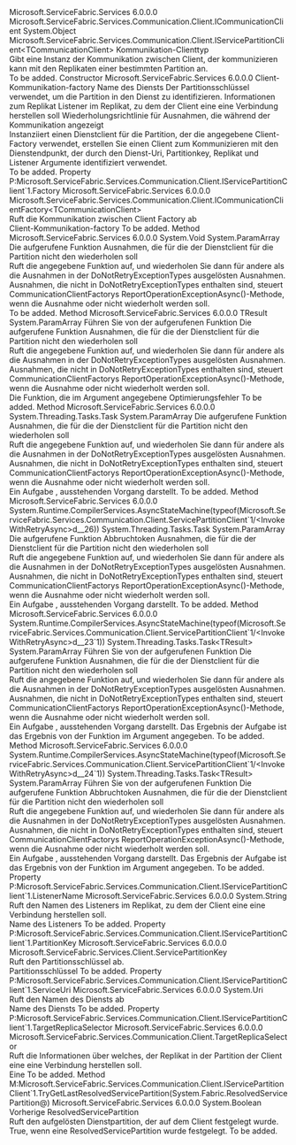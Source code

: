 <Type Name="ServicePartitionClient&lt;TCommunicationClient&gt;" FullName="Microsoft.ServiceFabric.Services.Communication.Client.ServicePartitionClient&lt;TCommunicationClient&gt;">
  <TypeSignature Language="C#" Value="public class ServicePartitionClient&lt;TCommunicationClient&gt; : Microsoft.ServiceFabric.Services.Communication.Client.IServicePartitionClient&lt;TCommunicationClient&gt; where TCommunicationClient : ICommunicationClient" />
  <TypeSignature Language="ILAsm" Value=".class public auto ansi beforefieldinit ServicePartitionClient`1&lt;(class Microsoft.ServiceFabric.Services.Communication.Client.ICommunicationClient) TCommunicationClient&gt; extends System.Object implements class Microsoft.ServiceFabric.Services.Communication.Client.IServicePartitionClient`1&lt;!TCommunicationClient&gt;" />
  <TypeSignature Language="DocId" Value="T:Microsoft.ServiceFabric.Services.Communication.Client.ServicePartitionClient`1" />
  <TypeSignature Language="VB.NET" Value="Public Class ServicePartitionClient(Of TCommunicationClient)&#xA;Implements IServicePartitionClient(Of TCommunicationClient)" />
  <TypeSignature Language="F#" Value="type ServicePartitionClient&lt;'CommunicationClient (requires 'CommunicationClient :&gt; ICommunicationClient)&gt; = class&#xA;    interface IServicePartitionClient&lt;'CommunicationClient (requires 'CommunicationClient :&gt; ICommunicationClient)&gt;" />
  <AssemblyInfo>
    <AssemblyName>Microsoft.ServiceFabric.Services</AssemblyName>
    <AssemblyVersion>6.0.0.0</AssemblyVersion>
  </AssemblyInfo>
  <TypeParameters>
    <TypeParameter Name="TCommunicationClient">
      <Constraints>
        <InterfaceName>Microsoft.ServiceFabric.Services.Communication.Client.ICommunicationClient</InterfaceName>
      </Constraints>
    </TypeParameter>
  </TypeParameters>
  <Base>
    <BaseTypeName>System.Object</BaseTypeName>
  </Base>
  <Interfaces>
    <Interface>
      <InterfaceName>Microsoft.ServiceFabric.Services.Communication.Client.IServicePartitionClient&lt;TCommunicationClient&gt;</InterfaceName>
    </Interface>
  </Interfaces>
  <Docs>
    <typeparam name="TCommunicationClient">Kommunikation-Clienttyp</typeparam>
    <summary>
            Gibt eine Instanz der Kommunikation zwischen Client, der kommunizieren kann mit den Replikaten einer bestimmten Partition an.
            </summary>
    <remarks>To be added.</remarks>
  </Docs>
  <Members>
    <Member MemberName=".ctor">
      <MemberSignature Language="C#" Value="public ServicePartitionClient (Microsoft.ServiceFabric.Services.Communication.Client.ICommunicationClientFactory&lt;TCommunicationClient&gt; communicationClientFactory, Uri serviceUri, Microsoft.ServiceFabric.Services.Client.ServicePartitionKey partitionKey = null, Microsoft.ServiceFabric.Services.Communication.Client.TargetReplicaSelector targetReplicaSelector = Microsoft.ServiceFabric.Services.Communication.Client.TargetReplicaSelector.PrimaryReplica, string listenerName = null, Microsoft.ServiceFabric.Services.Communication.Client.OperationRetrySettings retrySettings = null);" />
      <MemberSignature Language="ILAsm" Value=".method public hidebysig specialname rtspecialname instance void .ctor(class Microsoft.ServiceFabric.Services.Communication.Client.ICommunicationClientFactory`1&lt;!TCommunicationClient&gt; communicationClientFactory, class System.Uri serviceUri, class Microsoft.ServiceFabric.Services.Client.ServicePartitionKey partitionKey, valuetype Microsoft.ServiceFabric.Services.Communication.Client.TargetReplicaSelector targetReplicaSelector, string listenerName, class Microsoft.ServiceFabric.Services.Communication.Client.OperationRetrySettings retrySettings) cil managed" />
      <MemberSignature Language="DocId" Value="M:Microsoft.ServiceFabric.Services.Communication.Client.ServicePartitionClient`1.#ctor(Microsoft.ServiceFabric.Services.Communication.Client.ICommunicationClientFactory{`0},System.Uri,Microsoft.ServiceFabric.Services.Client.ServicePartitionKey,Microsoft.ServiceFabric.Services.Communication.Client.TargetReplicaSelector,System.String,Microsoft.ServiceFabric.Services.Communication.Client.OperationRetrySettings)" />
      <MemberSignature Language="F#" Value="new Microsoft.ServiceFabric.Services.Communication.Client.ServicePartitionClient&lt;'CommunicationClient (requires 'CommunicationClient :&gt; Microsoft.ServiceFabric.Services.Communication.Client.ICommunicationClient)&gt; : Microsoft.ServiceFabric.Services.Communication.Client.ICommunicationClientFactory&lt;'CommunicationClient (requires 'CommunicationClient :&gt; Microsoft.ServiceFabric.Services.Communication.Client.ICommunicationClient)&gt; * Uri * Microsoft.ServiceFabric.Services.Client.ServicePartitionKey * Microsoft.ServiceFabric.Services.Communication.Client.TargetReplicaSelector * string * Microsoft.ServiceFabric.Services.Communication.Client.OperationRetrySettings -&gt; Microsoft.ServiceFabric.Services.Communication.Client.ServicePartitionClient&lt;'CommunicationClient (requires 'CommunicationClient :&gt; Microsoft.ServiceFabric.Services.Communication.Client.ICommunicationClient)&gt;" Usage="new Microsoft.ServiceFabric.Services.Communication.Client.ServicePartitionClient&lt;'CommunicationClient (requires 'CommunicationClient :&gt; Microsoft.ServiceFabric.Services.Communication.Client.ICommunicationClient)&gt; (communicationClientFactory, serviceUri, partitionKey, targetReplicaSelector, listenerName, retrySettings)" />
      <MemberType>Constructor</MemberType>
      <AssemblyInfo>
        <AssemblyName>Microsoft.ServiceFabric.Services</AssemblyName>
        <AssemblyVersion>6.0.0.0</AssemblyVersion>
      </AssemblyInfo>
      <Parameters>
        <Parameter Name="communicationClientFactory" Type="Microsoft.ServiceFabric.Services.Communication.Client.ICommunicationClientFactory&lt;TCommunicationClient&gt;" />
        <Parameter Name="serviceUri" Type="System.Uri" />
        <Parameter Name="partitionKey" Type="Microsoft.ServiceFabric.Services.Client.ServicePartitionKey" />
        <Parameter Name="targetReplicaSelector" Type="Microsoft.ServiceFabric.Services.Communication.Client.TargetReplicaSelector" />
        <Parameter Name="listenerName" Type="System.String" />
        <Parameter Name="retrySettings" Type="Microsoft.ServiceFabric.Services.Communication.Client.OperationRetrySettings" />
      </Parameters>
      <Docs>
        <param name="communicationClientFactory">Client-Kommunikation-factory</param>
        <param name="serviceUri">Name des Diensts</param>
        <param name="partitionKey">Der Partitionsschlüssel verwendet, um die Partition in den Dienst zu identifizieren.</param>
        <param name="targetReplicaSelector">Informationen zum Replikat</param>
        <param name="listenerName">Listener im Replikat, zu dem der Client eine eine Verbindung herstellen soll</param>
        <param name="retrySettings">Wiederholungsrichtlinie für Ausnahmen, die während der Kommunikation angezeigt</param>
        <summary>
            Instanziiert einen Dienstclient für die Partition, der die angegebene Client-Factory verwendet, erstellen Sie einen Client zum Kommunizieren mit den Dienstendpunkt, der durch den Dienst-Uri, Partitionkey, Replikat und Listener Argumente identifiziert verwendet.
            </summary>
        <remarks>To be added.</remarks>
      </Docs>
    </Member>
    <Member MemberName="Factory">
      <MemberSignature Language="C#" Value="public Microsoft.ServiceFabric.Services.Communication.Client.ICommunicationClientFactory&lt;TCommunicationClient&gt; Factory { get; }" />
      <MemberSignature Language="ILAsm" Value=".property instance class Microsoft.ServiceFabric.Services.Communication.Client.ICommunicationClientFactory`1&lt;!TCommunicationClient&gt; Factory" />
      <MemberSignature Language="DocId" Value="P:Microsoft.ServiceFabric.Services.Communication.Client.ServicePartitionClient`1.Factory" />
      <MemberSignature Language="VB.NET" Value="Public ReadOnly Property Factory As ICommunicationClientFactory(Of TCommunicationClient)" />
      <MemberSignature Language="F#" Value="member this.Factory : Microsoft.ServiceFabric.Services.Communication.Client.ICommunicationClientFactory&lt;'CommunicationClient (requires 'CommunicationClient :&gt; Microsoft.ServiceFabric.Services.Communication.Client.ICommunicationClient)&gt;" Usage="Microsoft.ServiceFabric.Services.Communication.Client.ServicePartitionClient&lt;'CommunicationClient (requires 'CommunicationClient :&gt; Microsoft.ServiceFabric.Services.Communication.Client.ICommunicationClient)&gt;.Factory" />
      <MemberType>Property</MemberType>
      <Implements>
        <InterfaceMember>P:Microsoft.ServiceFabric.Services.Communication.Client.IServicePartitionClient`1.Factory</InterfaceMember>
      </Implements>
      <AssemblyInfo>
        <AssemblyName>Microsoft.ServiceFabric.Services</AssemblyName>
        <AssemblyVersion>6.0.0.0</AssemblyVersion>
      </AssemblyInfo>
      <ReturnValue>
        <ReturnType>Microsoft.ServiceFabric.Services.Communication.Client.ICommunicationClientFactory&lt;TCommunicationClient&gt;</ReturnType>
      </ReturnValue>
      <Docs>
        <summary>
            Ruft die Kommunikation zwischen Client Factory ab
            </summary>
        <value>Client-Kommunikation-factory</value>
        <remarks>To be added.</remarks>
      </Docs>
    </Member>
    <Member MemberName="InvokeWithRetry">
      <MemberSignature Language="C#" Value="public void InvokeWithRetry (Action&lt;TCommunicationClient&gt; func, params Type[] doNotRetryExceptionTypes);" />
      <MemberSignature Language="ILAsm" Value=".method public hidebysig instance void InvokeWithRetry(class System.Action`1&lt;!TCommunicationClient&gt; func, class System.Type[] doNotRetryExceptionTypes) cil managed" />
      <MemberSignature Language="DocId" Value="M:Microsoft.ServiceFabric.Services.Communication.Client.ServicePartitionClient`1.InvokeWithRetry(System.Action{`0},System.Type[])" />
      <MemberSignature Language="VB.NET" Value="Public Sub InvokeWithRetry (func As Action(Of TCommunicationClient), ParamArray doNotRetryExceptionTypes As Type())" />
      <MemberSignature Language="F#" Value="member this.InvokeWithRetry : Action&lt;'CommunicationClient (requires 'CommunicationClient :&gt; Microsoft.ServiceFabric.Services.Communication.Client.ICommunicationClient)&gt; * Type[] -&gt; unit" Usage="servicePartitionClient.InvokeWithRetry (func, doNotRetryExceptionTypes)" />
      <MemberType>Method</MemberType>
      <AssemblyInfo>
        <AssemblyName>Microsoft.ServiceFabric.Services</AssemblyName>
        <AssemblyVersion>6.0.0.0</AssemblyVersion>
      </AssemblyInfo>
      <ReturnValue>
        <ReturnType>System.Void</ReturnType>
      </ReturnValue>
      <Parameters>
        <Parameter Name="func" Type="System.Action&lt;TCommunicationClient&gt;" />
        <Parameter Name="doNotRetryExceptionTypes" Type="System.Type[]">
          <Attributes>
            <Attribute>
              <AttributeName>System.ParamArray</AttributeName>
            </Attribute>
          </Attributes>
        </Parameter>
      </Parameters>
      <Docs>
        <param name="func">Die aufgerufene Funktion</param>
        <param name="doNotRetryExceptionTypes">Ausnahmen, die für die der Dienstclient für die Partition nicht den wiederholen soll</param>
        <summary>
            Ruft die angegebene Funktion auf, und wiederholen Sie dann für andere als die Ausnahmen in der DoNotRetryExceptionTypes ausgelösten Ausnahmen.
            Ausnahmen, die nicht in DoNotRetryExceptionTypes enthalten sind, steuert CommunicationClientFactorys ReportOperationExceptionAsync()-Methode, wenn die Ausnahme oder nicht wiederholt werden soll.
            </summary>
        <remarks>To be added.</remarks>
      </Docs>
    </Member>
    <Member MemberName="InvokeWithRetry&lt;TResult&gt;">
      <MemberSignature Language="C#" Value="public TResult InvokeWithRetry&lt;TResult&gt; (Func&lt;TCommunicationClient,TResult&gt; func, params Type[] doNotRetryExceptionTypes);" />
      <MemberSignature Language="ILAsm" Value=".method public hidebysig instance !!TResult InvokeWithRetry&lt;TResult&gt;(class System.Func`2&lt;!TCommunicationClient, !!TResult&gt; func, class System.Type[] doNotRetryExceptionTypes) cil managed" />
      <MemberSignature Language="DocId" Value="M:Microsoft.ServiceFabric.Services.Communication.Client.ServicePartitionClient`1.InvokeWithRetry``1(System.Func{`0,``0},System.Type[])" />
      <MemberSignature Language="VB.NET" Value="Public Function InvokeWithRetry(Of TResult) (func As Func(Of TCommunicationClient, TResult), ParamArray doNotRetryExceptionTypes As Type()) As TResult" />
      <MemberSignature Language="F#" Value="member this.InvokeWithRetry : Func&lt;'CommunicationClient, 'Result (requires 'CommunicationClient :&gt; Microsoft.ServiceFabric.Services.Communication.Client.ICommunicationClient)&gt; * Type[] -&gt; 'Result" Usage="servicePartitionClient.InvokeWithRetry (func, doNotRetryExceptionTypes)" />
      <MemberType>Method</MemberType>
      <AssemblyInfo>
        <AssemblyName>Microsoft.ServiceFabric.Services</AssemblyName>
        <AssemblyVersion>6.0.0.0</AssemblyVersion>
      </AssemblyInfo>
      <ReturnValue>
        <ReturnType>TResult</ReturnType>
      </ReturnValue>
      <TypeParameters>
        <TypeParameter Name="TResult" />
      </TypeParameters>
      <Parameters>
        <Parameter Name="func" Type="System.Func&lt;TCommunicationClient,TResult&gt;" />
        <Parameter Name="doNotRetryExceptionTypes" Type="System.Type[]">
          <Attributes>
            <Attribute>
              <AttributeName>System.ParamArray</AttributeName>
            </Attribute>
          </Attributes>
        </Parameter>
      </Parameters>
      <Docs>
        <typeparam name="TResult">Führen Sie von der aufgerufenen Funktion</typeparam>
        <param name="func">Die aufgerufene Funktion</param>
        <param name="doNotRetryExceptionTypes">Ausnahmen, die für die der Dienstclient für die Partition nicht den wiederholen soll</param>
        <summary>
            Ruft die angegebene Funktion auf, und wiederholen Sie dann für andere als die Ausnahmen in der DoNotRetryExceptionTypes ausgelösten Ausnahmen.
            Ausnahmen, die nicht in DoNotRetryExceptionTypes enthalten sind, steuert CommunicationClientFactorys ReportOperationExceptionAsync()-Methode, wenn die Ausnahme oder nicht wiederholt werden soll.
            </summary>
        <returns>Die Funktion, die im Argument angegebene Optimierungsfehler</returns>
        <remarks>To be added.</remarks>
      </Docs>
    </Member>
    <Member MemberName="InvokeWithRetryAsync">
      <MemberSignature Language="C#" Value="public System.Threading.Tasks.Task InvokeWithRetryAsync (Func&lt;TCommunicationClient,System.Threading.Tasks.Task&gt; func, params Type[] doNotRetryExceptionTypes);" />
      <MemberSignature Language="ILAsm" Value=".method public hidebysig instance class System.Threading.Tasks.Task InvokeWithRetryAsync(class System.Func`2&lt;!TCommunicationClient, class System.Threading.Tasks.Task&gt; func, class System.Type[] doNotRetryExceptionTypes) cil managed" />
      <MemberSignature Language="DocId" Value="M:Microsoft.ServiceFabric.Services.Communication.Client.ServicePartitionClient`1.InvokeWithRetryAsync(System.Func{`0,System.Threading.Tasks.Task},System.Type[])" />
      <MemberSignature Language="VB.NET" Value="Public Function InvokeWithRetryAsync (func As Func(Of TCommunicationClient, Task), ParamArray doNotRetryExceptionTypes As Type()) As Task" />
      <MemberSignature Language="F#" Value="member this.InvokeWithRetryAsync : Func&lt;'CommunicationClient, System.Threading.Tasks.Task (requires 'CommunicationClient :&gt; Microsoft.ServiceFabric.Services.Communication.Client.ICommunicationClient)&gt; * Type[] -&gt; System.Threading.Tasks.Task" Usage="servicePartitionClient.InvokeWithRetryAsync (func, doNotRetryExceptionTypes)" />
      <MemberType>Method</MemberType>
      <AssemblyInfo>
        <AssemblyName>Microsoft.ServiceFabric.Services</AssemblyName>
        <AssemblyVersion>6.0.0.0</AssemblyVersion>
      </AssemblyInfo>
      <ReturnValue>
        <ReturnType>System.Threading.Tasks.Task</ReturnType>
      </ReturnValue>
      <Parameters>
        <Parameter Name="func" Type="System.Func&lt;TCommunicationClient,System.Threading.Tasks.Task&gt;" />
        <Parameter Name="doNotRetryExceptionTypes" Type="System.Type[]">
          <Attributes>
            <Attribute>
              <AttributeName>System.ParamArray</AttributeName>
            </Attribute>
          </Attributes>
        </Parameter>
      </Parameters>
      <Docs>
        <param name="func">Die aufgerufene Funktion</param>
        <param name="doNotRetryExceptionTypes">Ausnahmen, die für die der Dienstclient für die Partition nicht den wiederholen soll</param>
        <summary>
            Ruft die angegebene Funktion auf, und wiederholen Sie dann für andere als die Ausnahmen in der DoNotRetryExceptionTypes ausgelösten Ausnahmen.
            Ausnahmen, die nicht in DoNotRetryExceptionTypes enthalten sind, steuert CommunicationClientFactorys ReportOperationExceptionAsync()-Methode, wenn die Ausnahme oder nicht wiederholt werden soll.
            </summary>
        <returns>
            Ein <see cref="T:System.Threading.Tasks.Task">Aufgabe</see> , ausstehenden Vorgang darstellt.
            </returns>
        <remarks>To be added.</remarks>
      </Docs>
    </Member>
    <Member MemberName="InvokeWithRetryAsync">
      <MemberSignature Language="C#" Value="public System.Threading.Tasks.Task InvokeWithRetryAsync (Func&lt;TCommunicationClient,System.Threading.Tasks.Task&gt; func, System.Threading.CancellationToken cancellationToken, params Type[] doNotRetryExceptionTypes);" />
      <MemberSignature Language="ILAsm" Value=".method public hidebysig instance class System.Threading.Tasks.Task InvokeWithRetryAsync(class System.Func`2&lt;!TCommunicationClient, class System.Threading.Tasks.Task&gt; func, valuetype System.Threading.CancellationToken cancellationToken, class System.Type[] doNotRetryExceptionTypes) cil managed" />
      <MemberSignature Language="DocId" Value="M:Microsoft.ServiceFabric.Services.Communication.Client.ServicePartitionClient`1.InvokeWithRetryAsync(System.Func{`0,System.Threading.Tasks.Task},System.Threading.CancellationToken,System.Type[])" />
      <MemberSignature Language="F#" Value="member this.InvokeWithRetryAsync : Func&lt;'CommunicationClient, System.Threading.Tasks.Task (requires 'CommunicationClient :&gt; Microsoft.ServiceFabric.Services.Communication.Client.ICommunicationClient)&gt; * System.Threading.CancellationToken * Type[] -&gt; System.Threading.Tasks.Task" Usage="servicePartitionClient.InvokeWithRetryAsync (func, cancellationToken, doNotRetryExceptionTypes)" />
      <MemberType>Method</MemberType>
      <AssemblyInfo>
        <AssemblyName>Microsoft.ServiceFabric.Services</AssemblyName>
        <AssemblyVersion>6.0.0.0</AssemblyVersion>
      </AssemblyInfo>
      <Attributes>
        <Attribute>
          <AttributeName>System.Runtime.CompilerServices.AsyncStateMachine(typeof(Microsoft.ServiceFabric.Services.Communication.Client.ServicePartitionClient`1/&lt;InvokeWithRetryAsync&gt;d__26))</AttributeName>
        </Attribute>
      </Attributes>
      <ReturnValue>
        <ReturnType>System.Threading.Tasks.Task</ReturnType>
      </ReturnValue>
      <Parameters>
        <Parameter Name="func" Type="System.Func&lt;TCommunicationClient,System.Threading.Tasks.Task&gt;" />
        <Parameter Name="cancellationToken" Type="System.Threading.CancellationToken" />
        <Parameter Name="doNotRetryExceptionTypes" Type="System.Type[]">
          <Attributes>
            <Attribute>
              <AttributeName>System.ParamArray</AttributeName>
            </Attribute>
          </Attributes>
        </Parameter>
      </Parameters>
      <Docs>
        <param name="func">Die aufgerufene Funktion</param>
        <param name="cancellationToken">Abbruchtoken</param>
        <param name="doNotRetryExceptionTypes">Ausnahmen, die für die der Dienstclient für die Partition nicht den wiederholen soll</param>
        <summary>
            Ruft die angegebene Funktion auf, und wiederholen Sie dann für andere als die Ausnahmen in der DoNotRetryExceptionTypes ausgelösten Ausnahmen.
            Ausnahmen, die nicht in DoNotRetryExceptionTypes enthalten sind, steuert CommunicationClientFactorys ReportOperationExceptionAsync()-Methode, wenn die Ausnahme oder nicht wiederholt werden soll.
            </summary>
        <returns>
            Ein <see cref="T:System.Threading.Tasks.Task">Aufgabe</see> , ausstehenden Vorgang darstellt.
            </returns>
        <remarks>To be added.</remarks>
      </Docs>
    </Member>
    <Member MemberName="InvokeWithRetryAsync&lt;TResult&gt;">
      <MemberSignature Language="C#" Value="public System.Threading.Tasks.Task&lt;TResult&gt; InvokeWithRetryAsync&lt;TResult&gt; (Func&lt;TCommunicationClient,System.Threading.Tasks.Task&lt;TResult&gt;&gt; func, params Type[] doNotRetryExceptionTypes);" />
      <MemberSignature Language="ILAsm" Value=".method public hidebysig instance class System.Threading.Tasks.Task`1&lt;!!TResult&gt; InvokeWithRetryAsync&lt;TResult&gt;(class System.Func`2&lt;!TCommunicationClient, class System.Threading.Tasks.Task`1&lt;!!TResult&gt;&gt; func, class System.Type[] doNotRetryExceptionTypes) cil managed" />
      <MemberSignature Language="DocId" Value="M:Microsoft.ServiceFabric.Services.Communication.Client.ServicePartitionClient`1.InvokeWithRetryAsync``1(System.Func{`0,System.Threading.Tasks.Task{``0}},System.Type[])" />
      <MemberSignature Language="VB.NET" Value="Public Function InvokeWithRetryAsync(Of TResult) (func As Func(Of TCommunicationClient, Task(Of TResult)), ParamArray doNotRetryExceptionTypes As Type()) As Task(Of TResult)" />
      <MemberSignature Language="F#" Value="member this.InvokeWithRetryAsync : Func&lt;'CommunicationClient, System.Threading.Tasks.Task&lt;'Result&gt; (requires 'CommunicationClient :&gt; Microsoft.ServiceFabric.Services.Communication.Client.ICommunicationClient)&gt; * Type[] -&gt; System.Threading.Tasks.Task&lt;'Result&gt;" Usage="servicePartitionClient.InvokeWithRetryAsync (func, doNotRetryExceptionTypes)" />
      <MemberType>Method</MemberType>
      <AssemblyInfo>
        <AssemblyName>Microsoft.ServiceFabric.Services</AssemblyName>
        <AssemblyVersion>6.0.0.0</AssemblyVersion>
      </AssemblyInfo>
      <Attributes>
        <Attribute>
          <AttributeName>System.Runtime.CompilerServices.AsyncStateMachine(typeof(Microsoft.ServiceFabric.Services.Communication.Client.ServicePartitionClient`1/&lt;InvokeWithRetryAsync&gt;d__23`1))</AttributeName>
        </Attribute>
      </Attributes>
      <ReturnValue>
        <ReturnType>System.Threading.Tasks.Task&lt;TResult&gt;</ReturnType>
      </ReturnValue>
      <TypeParameters>
        <TypeParameter Name="TResult" />
      </TypeParameters>
      <Parameters>
        <Parameter Name="func" Type="System.Func&lt;TCommunicationClient,System.Threading.Tasks.Task&lt;TResult&gt;&gt;" />
        <Parameter Name="doNotRetryExceptionTypes" Type="System.Type[]">
          <Attributes>
            <Attribute>
              <AttributeName>System.ParamArray</AttributeName>
            </Attribute>
          </Attributes>
        </Parameter>
      </Parameters>
      <Docs>
        <typeparam name="TResult">Führen Sie von der aufgerufenen Funktion</typeparam>
        <param name="func">Die aufgerufene Funktion</param>
        <param name="doNotRetryExceptionTypes">Ausnahmen, die für die der Dienstclient für die Partition nicht den wiederholen soll</param>
        <summary>
            Ruft die angegebene Funktion auf, und wiederholen Sie dann für andere als die Ausnahmen in der DoNotRetryExceptionTypes ausgelösten Ausnahmen.
            Ausnahmen, die nicht in DoNotRetryExceptionTypes enthalten sind, steuert CommunicationClientFactorys ReportOperationExceptionAsync()-Methode, wenn die Ausnahme oder nicht wiederholt werden soll.
            </summary>
        <returns>
            Ein <see cref="T:System.Threading.Tasks.Task">Aufgabe</see> , ausstehenden Vorgang darstellt. Das Ergebnis der Aufgabe ist das Ergebnis von der Funktion im Argument angegeben.
            </returns>
        <remarks>To be added.</remarks>
      </Docs>
    </Member>
    <Member MemberName="InvokeWithRetryAsync&lt;TResult&gt;">
      <MemberSignature Language="C#" Value="public System.Threading.Tasks.Task&lt;TResult&gt; InvokeWithRetryAsync&lt;TResult&gt; (Func&lt;TCommunicationClient,System.Threading.Tasks.Task&lt;TResult&gt;&gt; func, System.Threading.CancellationToken cancellationToken, params Type[] doNotRetryExceptionTypes);" />
      <MemberSignature Language="ILAsm" Value=".method public hidebysig instance class System.Threading.Tasks.Task`1&lt;!!TResult&gt; InvokeWithRetryAsync&lt;TResult&gt;(class System.Func`2&lt;!TCommunicationClient, class System.Threading.Tasks.Task`1&lt;!!TResult&gt;&gt; func, valuetype System.Threading.CancellationToken cancellationToken, class System.Type[] doNotRetryExceptionTypes) cil managed" />
      <MemberSignature Language="DocId" Value="M:Microsoft.ServiceFabric.Services.Communication.Client.ServicePartitionClient`1.InvokeWithRetryAsync``1(System.Func{`0,System.Threading.Tasks.Task{``0}},System.Threading.CancellationToken,System.Type[])" />
      <MemberSignature Language="F#" Value="member this.InvokeWithRetryAsync : Func&lt;'CommunicationClient, System.Threading.Tasks.Task&lt;'Result&gt; (requires 'CommunicationClient :&gt; Microsoft.ServiceFabric.Services.Communication.Client.ICommunicationClient)&gt; * System.Threading.CancellationToken * Type[] -&gt; System.Threading.Tasks.Task&lt;'Result&gt;" Usage="servicePartitionClient.InvokeWithRetryAsync (func, cancellationToken, doNotRetryExceptionTypes)" />
      <MemberType>Method</MemberType>
      <AssemblyInfo>
        <AssemblyName>Microsoft.ServiceFabric.Services</AssemblyName>
        <AssemblyVersion>6.0.0.0</AssemblyVersion>
      </AssemblyInfo>
      <Attributes>
        <Attribute>
          <AttributeName>System.Runtime.CompilerServices.AsyncStateMachine(typeof(Microsoft.ServiceFabric.Services.Communication.Client.ServicePartitionClient`1/&lt;InvokeWithRetryAsync&gt;d__24`1))</AttributeName>
        </Attribute>
      </Attributes>
      <ReturnValue>
        <ReturnType>System.Threading.Tasks.Task&lt;TResult&gt;</ReturnType>
      </ReturnValue>
      <TypeParameters>
        <TypeParameter Name="TResult" />
      </TypeParameters>
      <Parameters>
        <Parameter Name="func" Type="System.Func&lt;TCommunicationClient,System.Threading.Tasks.Task&lt;TResult&gt;&gt;" />
        <Parameter Name="cancellationToken" Type="System.Threading.CancellationToken" />
        <Parameter Name="doNotRetryExceptionTypes" Type="System.Type[]">
          <Attributes>
            <Attribute>
              <AttributeName>System.ParamArray</AttributeName>
            </Attribute>
          </Attributes>
        </Parameter>
      </Parameters>
      <Docs>
        <typeparam name="TResult">Führen Sie von der aufgerufenen Funktion</typeparam>
        <param name="func">Die aufgerufene Funktion</param>
        <param name="cancellationToken">Abbruchtoken</param>
        <param name="doNotRetryExceptionTypes">Ausnahmen, die für die der Dienstclient für die Partition nicht den wiederholen soll</param>
        <summary>
            Ruft die angegebene Funktion auf, und wiederholen Sie dann für andere als die Ausnahmen in der DoNotRetryExceptionTypes ausgelösten Ausnahmen.
            Ausnahmen, die nicht in DoNotRetryExceptionTypes enthalten sind, steuert CommunicationClientFactorys ReportOperationExceptionAsync()-Methode, wenn die Ausnahme oder nicht wiederholt werden soll.
            </summary>
        <returns>
            Ein <see cref="T:System.Threading.Tasks.Task">Aufgabe</see> , ausstehenden Vorgang darstellt. Das Ergebnis der Aufgabe ist das Ergebnis von der Funktion im Argument angegeben.
            </returns>
        <remarks>To be added.</remarks>
      </Docs>
    </Member>
    <Member MemberName="ListenerName">
      <MemberSignature Language="C#" Value="public string ListenerName { get; }" />
      <MemberSignature Language="ILAsm" Value=".property instance string ListenerName" />
      <MemberSignature Language="DocId" Value="P:Microsoft.ServiceFabric.Services.Communication.Client.ServicePartitionClient`1.ListenerName" />
      <MemberSignature Language="VB.NET" Value="Public ReadOnly Property ListenerName As String" />
      <MemberSignature Language="F#" Value="member this.ListenerName : string" Usage="Microsoft.ServiceFabric.Services.Communication.Client.ServicePartitionClient&lt;'CommunicationClient (requires 'CommunicationClient :&gt; Microsoft.ServiceFabric.Services.Communication.Client.ICommunicationClient)&gt;.ListenerName" />
      <MemberType>Property</MemberType>
      <Implements>
        <InterfaceMember>P:Microsoft.ServiceFabric.Services.Communication.Client.IServicePartitionClient`1.ListenerName</InterfaceMember>
      </Implements>
      <AssemblyInfo>
        <AssemblyName>Microsoft.ServiceFabric.Services</AssemblyName>
        <AssemblyVersion>6.0.0.0</AssemblyVersion>
      </AssemblyInfo>
      <ReturnValue>
        <ReturnType>System.String</ReturnType>
      </ReturnValue>
      <Docs>
        <summary>
            Ruft den Namen des Listeners im Replikat, zu dem der Client eine eine Verbindung herstellen soll.
            </summary>
        <value>Name des Listeners</value>
        <remarks>To be added.</remarks>
      </Docs>
    </Member>
    <Member MemberName="PartitionKey">
      <MemberSignature Language="C#" Value="public Microsoft.ServiceFabric.Services.Client.ServicePartitionKey PartitionKey { get; }" />
      <MemberSignature Language="ILAsm" Value=".property instance class Microsoft.ServiceFabric.Services.Client.ServicePartitionKey PartitionKey" />
      <MemberSignature Language="DocId" Value="P:Microsoft.ServiceFabric.Services.Communication.Client.ServicePartitionClient`1.PartitionKey" />
      <MemberSignature Language="VB.NET" Value="Public ReadOnly Property PartitionKey As ServicePartitionKey" />
      <MemberSignature Language="F#" Value="member this.PartitionKey : Microsoft.ServiceFabric.Services.Client.ServicePartitionKey" Usage="Microsoft.ServiceFabric.Services.Communication.Client.ServicePartitionClient&lt;'CommunicationClient (requires 'CommunicationClient :&gt; Microsoft.ServiceFabric.Services.Communication.Client.ICommunicationClient)&gt;.PartitionKey" />
      <MemberType>Property</MemberType>
      <Implements>
        <InterfaceMember>P:Microsoft.ServiceFabric.Services.Communication.Client.IServicePartitionClient`1.PartitionKey</InterfaceMember>
      </Implements>
      <AssemblyInfo>
        <AssemblyName>Microsoft.ServiceFabric.Services</AssemblyName>
        <AssemblyVersion>6.0.0.0</AssemblyVersion>
      </AssemblyInfo>
      <ReturnValue>
        <ReturnType>Microsoft.ServiceFabric.Services.Client.ServicePartitionKey</ReturnType>
      </ReturnValue>
      <Docs>
        <summary>
            Ruft den Partitionsschlüssel ab.
            </summary>
        <value>Partitionsschlüssel</value>
        <remarks>To be added.</remarks>
      </Docs>
    </Member>
    <Member MemberName="ServiceUri">
      <MemberSignature Language="C#" Value="public Uri ServiceUri { get; }" />
      <MemberSignature Language="ILAsm" Value=".property instance class System.Uri ServiceUri" />
      <MemberSignature Language="DocId" Value="P:Microsoft.ServiceFabric.Services.Communication.Client.ServicePartitionClient`1.ServiceUri" />
      <MemberSignature Language="VB.NET" Value="Public ReadOnly Property ServiceUri As Uri" />
      <MemberSignature Language="F#" Value="member this.ServiceUri : Uri" Usage="Microsoft.ServiceFabric.Services.Communication.Client.ServicePartitionClient&lt;'CommunicationClient (requires 'CommunicationClient :&gt; Microsoft.ServiceFabric.Services.Communication.Client.ICommunicationClient)&gt;.ServiceUri" />
      <MemberType>Property</MemberType>
      <Implements>
        <InterfaceMember>P:Microsoft.ServiceFabric.Services.Communication.Client.IServicePartitionClient`1.ServiceUri</InterfaceMember>
      </Implements>
      <AssemblyInfo>
        <AssemblyName>Microsoft.ServiceFabric.Services</AssemblyName>
        <AssemblyVersion>6.0.0.0</AssemblyVersion>
      </AssemblyInfo>
      <ReturnValue>
        <ReturnType>System.Uri</ReturnType>
      </ReturnValue>
      <Docs>
        <summary>
            Ruft den Namen des Diensts ab
            </summary>
        <value>Name des Diensts</value>
        <remarks>To be added.</remarks>
      </Docs>
    </Member>
    <Member MemberName="TargetReplicaSelector">
      <MemberSignature Language="C#" Value="public Microsoft.ServiceFabric.Services.Communication.Client.TargetReplicaSelector TargetReplicaSelector { get; }" />
      <MemberSignature Language="ILAsm" Value=".property instance valuetype Microsoft.ServiceFabric.Services.Communication.Client.TargetReplicaSelector TargetReplicaSelector" />
      <MemberSignature Language="DocId" Value="P:Microsoft.ServiceFabric.Services.Communication.Client.ServicePartitionClient`1.TargetReplicaSelector" />
      <MemberSignature Language="VB.NET" Value="Public ReadOnly Property TargetReplicaSelector As TargetReplicaSelector" />
      <MemberSignature Language="F#" Value="member this.TargetReplicaSelector : Microsoft.ServiceFabric.Services.Communication.Client.TargetReplicaSelector" Usage="Microsoft.ServiceFabric.Services.Communication.Client.ServicePartitionClient&lt;'CommunicationClient (requires 'CommunicationClient :&gt; Microsoft.ServiceFabric.Services.Communication.Client.ICommunicationClient)&gt;.TargetReplicaSelector" />
      <MemberType>Property</MemberType>
      <Implements>
        <InterfaceMember>P:Microsoft.ServiceFabric.Services.Communication.Client.IServicePartitionClient`1.TargetReplicaSelector</InterfaceMember>
      </Implements>
      <AssemblyInfo>
        <AssemblyName>Microsoft.ServiceFabric.Services</AssemblyName>
        <AssemblyVersion>6.0.0.0</AssemblyVersion>
      </AssemblyInfo>
      <ReturnValue>
        <ReturnType>Microsoft.ServiceFabric.Services.Communication.Client.TargetReplicaSelector</ReturnType>
      </ReturnValue>
      <Docs>
        <summary>
            Ruft die Informationen über welches, der Replikat in der Partition der Client eine eine Verbindung herstellen soll.
            </summary>
        <value>Eine <see cref="T:Microsoft.ServiceFabric.Services.Communication.Client.TargetReplicaSelector" /></value>
        <remarks>To be added.</remarks>
      </Docs>
    </Member>
    <Member MemberName="TryGetLastResolvedServicePartition">
      <MemberSignature Language="C#" Value="public bool TryGetLastResolvedServicePartition (out System.Fabric.ResolvedServicePartition resolvedServicePartition);" />
      <MemberSignature Language="ILAsm" Value=".method public hidebysig newslot virtual instance bool TryGetLastResolvedServicePartition([out] class System.Fabric.ResolvedServicePartition&amp; resolvedServicePartition) cil managed" />
      <MemberSignature Language="DocId" Value="M:Microsoft.ServiceFabric.Services.Communication.Client.ServicePartitionClient`1.TryGetLastResolvedServicePartition(System.Fabric.ResolvedServicePartition@)" />
      <MemberSignature Language="VB.NET" Value="Public Function TryGetLastResolvedServicePartition (ByRef resolvedServicePartition As ResolvedServicePartition) As Boolean" />
      <MemberSignature Language="F#" Value="abstract member TryGetLastResolvedServicePartition :  -&gt; bool&#xA;override this.TryGetLastResolvedServicePartition :  -&gt; bool" Usage="servicePartitionClient.TryGetLastResolvedServicePartition resolvedServicePartition" />
      <MemberType>Method</MemberType>
      <Implements>
        <InterfaceMember>M:Microsoft.ServiceFabric.Services.Communication.Client.IServicePartitionClient`1.TryGetLastResolvedServicePartition(System.Fabric.ResolvedServicePartition@)</InterfaceMember>
      </Implements>
      <AssemblyInfo>
        <AssemblyName>Microsoft.ServiceFabric.Services</AssemblyName>
        <AssemblyVersion>6.0.0.0</AssemblyVersion>
      </AssemblyInfo>
      <ReturnValue>
        <ReturnType>System.Boolean</ReturnType>
      </ReturnValue>
      <Parameters>
        <Parameter Name="resolvedServicePartition" Type="System.Fabric.ResolvedServicePartition&amp;" RefType="out" />
      </Parameters>
      <Docs>
        <param name="resolvedServicePartition">Vorherige ResolvedServicePartition</param>
        <summary>
            Ruft den aufgelösten Dienstpartition, der auf dem Client festgelegt wurde.
            </summary>
        <returns>True, wenn eine ResolvedServicePartition wurde festgelegt.</returns>
        <remarks>To be added.</remarks>
      </Docs>
    </Member>
  </Members>
</Type>